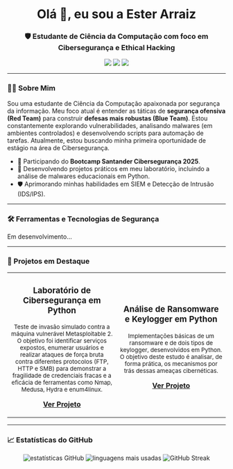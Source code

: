 <h1 align="center">Olá 👋, eu sou a Ester Arraiz</h1>
<h3 align="center">🛡️ Estudante de Ciência da Computação com foco em Cibersegurança e Ethical Hacking</h3>

<p align="center">
  <a href="mailto:esterarrais0@gmail.com"><img src="https://img.shields.io/badge/Email-esterarrais0@gmail.com-red?style=flat-square&logo=gmail" /></a>
  <a href="https://www.linkedin.com/in/ester-arraiz-de-matos/" target="_blank"><img src="https://img.shields.io/badge/LinkedIn-Ester%20Arraiz-blue?style=flat-square&logo=linkedin" /></a>
  <a href="https://github.com/esterarraiz" target="_blank"><img src="https://img.shields.io/badge/GitHub-esterarraiz-black?style=flat-square&logo=github" /></a>
</p>

---

### 👨‍💻 Sobre Mim

Sou uma estudante de Ciência da Computação apaixonada por segurança da informação. Meu foco atual é entender as táticas de **segurança ofensiva (Red Team)** para construir **defesas mais robustas (Blue Team)**. Estou constantemente explorando vulnerabilidades, analisando malwares (em ambientes controlados) e desenvolvendo scripts para automação de tarefas. Atualmente, estou buscando minha primeira oportunidade de estágio na área de Cibersegurança.

- 🌱 Participando do **Bootcamp Santander Cibersegurança 2025**.
- 🔬 Desenvolvendo projetos práticos em meu laboratório, incluindo a análise de malwares educacionais em Python.
- 🛡 Aprimorando minhas habilidades em SIEM e Detecção de Intrusão (IDS/IPS).

---

### 🛠️ Ferramentas e Tecnologias de Segurança

<p align="left">
  Em desenvolvimento...
</p>

---

### 📌 Projetos em Destaque

<table>
  <tr>
    <td width="50%">
      <h3 align="center">Laboratório de Cibersegurança em Python</h3>
      <p align="center">
        <sub>Teste de invasão simulado contra a máquina vulnerável Metasploitable 2. O objetivo foi identificar serviços expostos, enumerar usuários e realizar ataques de força bruta contra diferentes protocolos (FTP, HTTP e SMB) para demonstrar a fragilidade de credenciais fracas e a eficácia de ferramentas como Nmap, Medusa, Hydra e enum4linux.</sub>
      </p>
      <p align="center">
        <b><a href="https://github.com/esterarraiz/bruteforce-analysis-metasploitable2">Ver Projeto</a></b>
      </p>
    </td>
    <td width="50%">
      <h3 align="center">Análise de Ransomware e Keylogger em Python</h3>
      <p align="center">
        <sub>Implementações básicas de um ransomware e de dois tipos de keylogger, desenvolvidos em Python. O objetivo deste estudo é analisar, de forma prática, os mecanismos por trás dessas ameaças cibernéticas.</sub>
      </p>
      <p align="center">
        <b><a href="https://github.com/esterarraiz/python-malware-analysis-lab">Ver Projeto</a></b>
      </p>
    </td>
  </tr>
</table>

---

### 📈 Estatísticas do GitHub

<p align="center">
  <img src="https://github-readme-stats.vercel.app/api?username=esterarraiz&show_icons=true&theme=dark" alt="estatísticas GitHub" />
  <img src="https://github-readme-stats.vercel.app/api/top-langs/?username=esterarraiz&layout=compact&theme=dark" alt="linguagens mais usadas" />
  <img src="https://github-readme-streak-stats.herokuapp.com/?user=esterarraiz&theme=dark" alt="GitHub Streak" />
</p>
